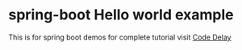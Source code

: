 # spring-boot Hello world example
This is for spring boot demos
for complete tutorial visit <a href="https://codedelay.com/spring-boot-hello-world-example/">Code Delay</a>
